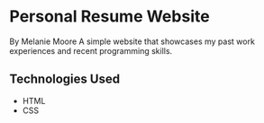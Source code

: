 # Personal Resume Website

By Melanie Moore
A simple website that showcases my past work experiences and recent programming skills.

## Technologies Used

- HTML
- CSS
